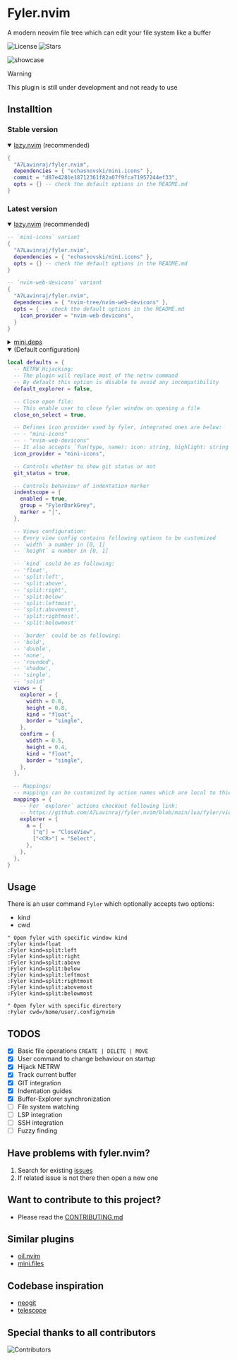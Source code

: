 # Fyler.nvim

A modern neovim file tree which can edit your file system like a buffer

![License](https://img.shields.io/github/license/A7Lavinraj/fyler.nvim?style=for-the-badge&logo=starship&color=ee999f&logoColor=D9E0EE&labelColor=302D41)
![Stars](https://img.shields.io/github/stars/A7Lavinraj/fyler.nvim?style=for-the-badge&logo=starship&color=c69ff5&logoColor=D9E0EE&labelColor=302D41)

![showcase](https://github.com/user-attachments/assets/c1dca603-7199-4a90-9a26-50dda96dec6e)

> [!WARNING]
> This plugin is still under development and not ready to use

## Installtion

### Stable version

<details open>
  <summary><a href="https://github.com/folke/lazy.nvim">lazy.nvim</a> (recommended)</summary>

```lua
{
  "A7Lavinraj/fyler.nvim",
  dependencies = { "echasnovski/mini.icons" },
  commit = "d87e4281e18712361f82a07f9fca71957244ef33",
  opts = {} -- check the default options in the README.md
}
```

</details>

### Latest version

<details open>
  <summary><a href="https://github.com/folke/lazy.nvim">lazy.nvim</a> (recommended)</summary>

```lua
-- `mini-icons` variant
{
  "A7Lavinraj/fyler.nvim",
  dependencies = { "echasnovski/mini.icons" },
  opts = {} -- check the default options in the README.md
}

-- `nvim-web-devicons` variant
{
  "A7Lavinraj/fyler.nvim",
  dependencies = { "nvim-tree/nvim-web-devicons" },
  opts = { -- check the default options in the README.md
    icon_provider = "nvim-web-devicons",
  }
}
```

</details>

<details>
  <summary><a href="https://github.com/echasnovski/mini.deps">mini.deps</a></summary>

```lua
add({
  source = 'A7Lavinraj/fyler.nvim',
  depends = { 'echasnovski/mini.icons' },
})
```

</details>

<details open>
  <summary>(Default configuration)</summary>

```lua
local defaults = {
  -- NETRW Hijacking:
  -- The plugin will replace most of the netrw command
  -- By default this option is disable to avoid any incompatibility
  default_explorer = false,

  -- Close open file:
  -- This enable user to close fyler window on opening a file
  close_on_select = true,

  -- Defines icon provider used by fyler, integrated ones are below:
  -- - "mini-icons"
  -- - "nvim-web-devicons"
  -- It also accepts `fun(type, name): icon: string, highlight: string`
  icon_provider = "mini-icons",

  -- Controls whether to show git status or not
  git_status = true,

  -- Controls behaviour of indentation marker
  indentscope = {
    enabled = true,
    group = "FylerDarkGrey",
    marker = "│",
  },

  -- Views configuration:
  -- Every view config contains following options to be customized
  -- `width` a number in [0, 1]
  -- `height` a number in [0, 1]

  -- `kind` could be as following:
  -- 'float',
  -- 'split:left',
  -- 'split:above',
  -- 'split:right',
  -- 'split:below'
  -- 'split:leftmost',
  -- 'split:abovemost',
  -- 'split:rightmost',
  -- 'split:belowmost'

  -- `border` could be as following:
  -- 'bold',
  -- 'double',
  -- 'none',
  -- 'rounded',
  -- 'shadow',
  -- 'single',
  -- 'solid'
  views = {
    explorer = {
      width = 0.8,
      height = 0.8,
      kind = "float",
      border = "single",
    },
    confirm = {
      width = 0.5,
      height = 0.4,
      kind = "float",
      border = "single",
    },
  },

  -- Mappings:
  -- mappings can be customized by action names which are local to thier view
  mappings = {
    -- For `explorer` actions checkout following link:
    -- https://github.com/A7Lavinraj/fyler.nvim/blob/main/lua/fyler/views/explorer/actions.lua
    explorer = {
      n = {
        ["q"] = "CloseView",
        ["<CR>"] = "Select",
      },
    },
  },
}
```

</details>

## Usage

There is an user command `Fyler` which optionally accepts two options:

- kind
- cwd

```vim
" Open fyler with specific window kind
:Fyler kind=float
:Fyler kind=split:left
:Fyler kind=split:right
:Fyler kind=split:above
:Fyler kind=split:below
:Fyler kind=split:leftmost
:Fyler kind=split:rightmost
:Fyler kind=split:abovemost
:Fyler kind=split:belowmost

" Open fyler with specific directory
:Fyler cwd=/home/user/.config/nvim
```

## TODOS

- [x] Basic file operations `CREATE | DELETE | MOVE`
- [x] User command to change behaviour on startup
- [x] Hijack NETRW
- [x] Track current buffer
- [x] GIT integration
- [x] Indentation guides
- [x] Buffer-Explorer synchronization
- [ ] File system watching
- [ ] LSP integration
- [ ] SSH integration
- [ ] Fuzzy finding

## Have problems with fyler.nvim?

1. Search for existing [issues](https://github.com/A7Lavinraj/fyler.nvim/issues)
2. If related issue is not there then open a new one

## Want to contribute to this project?

- Please read the [CONTRIBUTING.md](https://github.com/A7Lavinraj/fyler.nvim/blob/main/CONTRIBUTING.md)

## Similar plugins

- [oil.nvim](https://github.com/stevearc/oil.nvim)
- [mini.files](https://github.com/echasnovski/mini.files)

## Codebase inspiration

- [neogit](https://github.com/NeogitOrg/neogit)
- [telescope](https://github.com/nvim-telescope/telescope.nvim)

## Special thanks to all contributors

![Contributors](https://contrib.rocks/image?repo=A7Lavinraj/fyler.nvim)
